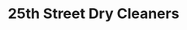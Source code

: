 ---
title: "25th Street Dry Cleaners"
url: /san-francisco/25th-street-dry-cleaners/
shop: Wäscherei
---